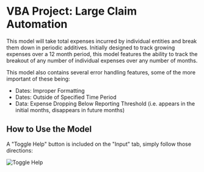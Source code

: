 # VBA Project: Large Claim Automation
This model will take total expenses incurred by individual entities and break them down in periodic additives.
Initially designed to track growing expenses over a 12 month period, this model features the ability to track the breakout of any number of individual expenses over any number of months.

This model also contains several error handling features, some of the more important of these being:
- Dates: Improper Formatting
- Dates: Outside of Specified Time Period
- Data: Expense Dropping Below Reporting Threshold (i.e. appears in the initial months, disappears in future months)

## How to Use the Model
A "Toggle Help" button is included on the "Input" tab, simply follow those directions:

![Toggle Help](/VBA-Large-Claim-Automation/.png?raw=true "Toggle Help")
